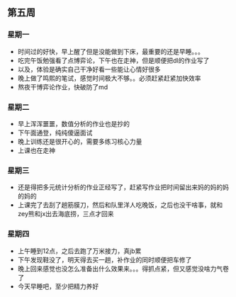 ## 第五周

### 星期一

- 时间过的好快，早上醒了但是没能做到下床，最重要的还是早睡。。。
- 吃完午饭勉强看了点博弈论，下午也在走神，但是顺便把dl的作业写了
- 以及，体验是确实自己干净好看一些能让心情好很多
- 晚上做了鸣熙的笔试，感觉时间极大不够。。必须赶紧赶紧加快效率
- 熬夜干博弈论作业，快破防了md

### 星期二

- 早上浑浑噩噩，数值分析的作业也是抄的
- 下午面通登，纯纯傻逼面试
- 晚上训练还是很开心的，需要多练习核心力量
- 上课也在走神

### 星期三

- 还是得把多元统计分析的作业正经写了，赶紧写作业把时间留出来妈的妈的妈的妈的
- 上课完了去刮了趟筋膜刀，然后和队里洋人吃晚饭，之后也没干啥事，就和zey熊和jx出去海底捞，三点才回来

### 星期四

- 上午睡到12点，之后去跑了万米接力，真jb累
- 下午发现鞋没了，明天得去买一趟，补作业的同时顺便把车修了
- 晚上回来感觉也没怎么准备出什么效果来。。。得抓点紧，但又感觉没啥力气卷了
- 今天早睡吧，至少把精力养好